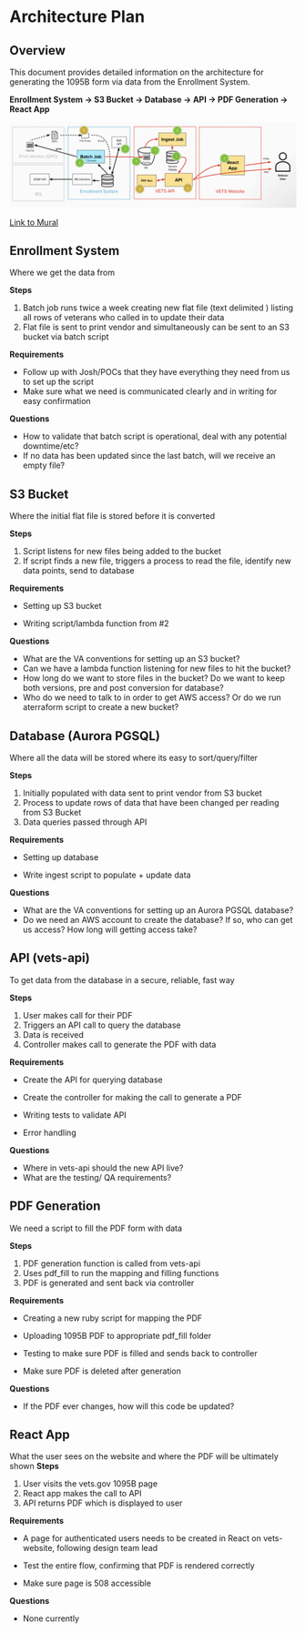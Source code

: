Architecture Plan
=================

Overview
--------

This document provides detailed information on the architecture for generating the 1095B form via data from the Enrollment System.

**Enrollment System -> S3 Bucket -> Database -> API -> PDF Generation -> React App**

![](https://github.com/department-of-veterans-affairs/va.gov-team/blob/master/products/health-care/1095b-tax-form/research/tech/Screen%20Shot%202022-02-03%20at%205.04.33%20PM.png)

[Link to Mural](https://app.mural.co/t/innovationboards1199/m/innovationboards1199/1643907581165/b80fb9dbbef9a6beb4af59cbcfba076830226051?sender=u257b57923703399236fc7616)

Enrollment System
-----------------

Where we get the data from

**Steps**

1.  Batch job runs twice a week creating new flat file (text delimited ) listing all rows of veterans who called in to update their data
2.  Flat file is sent to print vendor and simultaneously can be sent to an S3 bucket via batch script

**Requirements**
- Follow up with Josh/POCs that they have everything they need from us to set up the script
- Make sure what we need is communicated clearly and in writing for easy confirmation 

**Questions**

- How to validate that batch script is operational, deal with any potential downtime/etc?
- If no data has been updated since the last batch, will we receive an empty file? 


S3 Bucket
---------

Where the initial flat file is stored before it is converted

**Steps**

1.  Script listens for new files being added to the bucket
2.  If script finds a new file, triggers a process to read the file, identify new data points, send to database

**Requirements**

- Setting up S3 bucket

- Writing script/lambda function from #2

**Questions**

- What are the VA conventions for setting up an S3 bucket?
- Can we have a lambda function listening for new files to hit the bucket?
- How long do we want to store files in the bucket? Do we want to keep both versions, pre and post conversion for database?
- Who do we need to talk to in order to get AWS access? Or do we run aterraform script to create a new bucket?



Database (Aurora PGSQL)
-----------------------

Where all the data will be stored where its easy to sort/query/filter

**Steps**

1.  Initially populated with data sent to print vendor from S3 bucket
2.  Process to update rows of data that have been changed per reading from S3 Bucket
3.  Data queries passed through API

**Requirements**

- Setting up database

- Write ingest script to populate + update data

**Questions**

- What are the VA conventions for setting up an Aurora PGSQL database?
- Do we need an AWS account to create the database? If so, who can get us access? How long will getting access take? 

API (vets-api)
--------------

To get data from the database in a secure, reliable, fast way

**Steps**

1.  User makes call for their PDF
2.  Triggers an API call to query the database
3.  Data is received
4.  Controller makes call to generate the PDF with data

**Requirements**

- Create the API for querying database

- Create the controller for making the call to generate a PDF

- Writing tests to validate API

- Error handling

**Questions**

- Where in vets-api should the new API live?
- What are the testing/ QA requirements? 

PDF Generation
--------------

We need a script to fill the PDF form with data

**Steps**

1.  PDF generation function is called from vets-api
2.  Uses pdf_fill to run the mapping and filling functions
3.  PDF is generated and sent back via controller

**Requirements**

- Creating a new ruby script for mapping the PDF

- Uploading 1095B PDF to appropriate pdf_fill folder

- Testing to make sure PDF is filled and sends back to controller

- Make sure PDF is deleted after generation

**Questions**

- If the PDF ever changes, how will this code be updated?

React App
---------

What the user sees on the website and where the PDF will be ultimately shown **Steps**

1.  User visits the vets.gov 1095B page
2.  React app makes the call to API
3.  API returns PDF which is displayed to user

**Requirements**

- A page for authenticated users needs to be created in React on vets-website, following design team lead

- Test the entire flow, confirming that PDF is rendered correctly

- Make sure page is 508 accessible

**Questions**

- None currently
